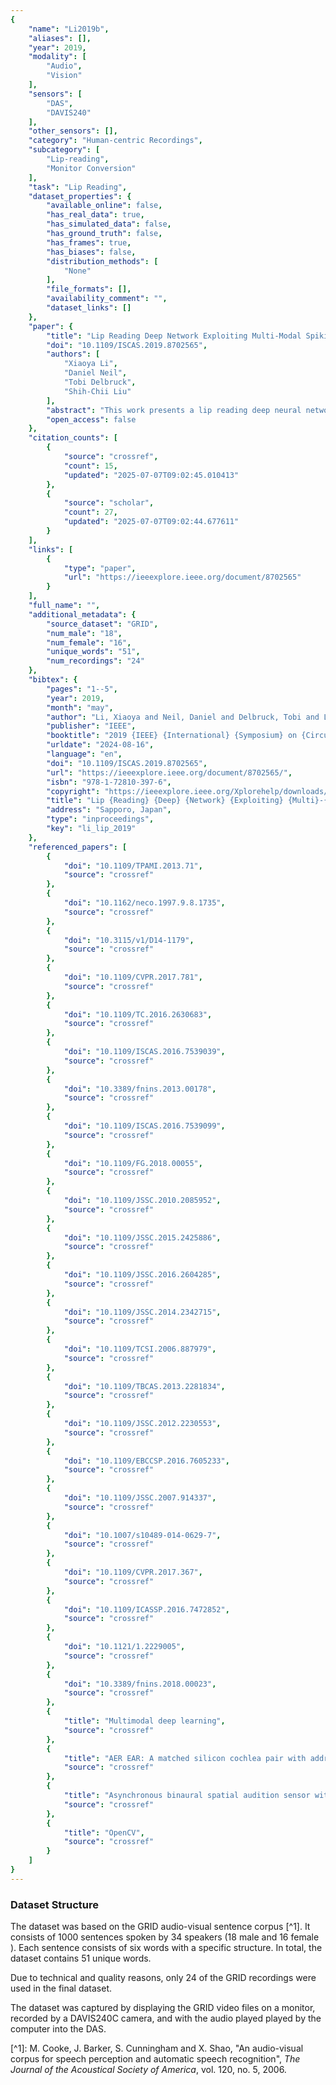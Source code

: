 ```yaml
---
{
    "name": "Li2019b",
    "aliases": [],
    "year": 2019,
    "modality": [
        "Audio",
        "Vision"
    ],
    "sensors": [
        "DAS",
        "DAVIS240"
    ],
    "other_sensors": [],
    "category": "Human-centric Recordings",
    "subcategory": [
        "Lip-reading",
        "Monitor Conversion"
    ],
    "task": "Lip Reading",
    "dataset_properties": {
        "available_online": false,
        "has_real_data": true,
        "has_simulated_data": false,
        "has_ground_truth": false,
        "has_frames": true,
        "has_biases": false,
        "distribution_methods": [
            "None"
        ],
        "file_formats": [],
        "availability_comment": "",
        "dataset_links": []
    },
    "paper": {
        "title": "Lip Reading Deep Network Exploiting Multi-Modal Spiking Visual and Auditory Sensors",
        "doi": "10.1109/ISCAS.2019.8702565",
        "authors": [
            "Xiaoya Li",
            "Daniel Neil",
            "Tobi Delbruck",
            "Shih-Chii Liu"
        ],
        "abstract": "This work presents a lip reading deep neural network that fuses the asynchronous spiking outputs of two bio-inspired silicon multimodal sensors: the Dynamic Vision Sensor (DVS) and the Dynamic Audio Sensor (DAS). The fusion network is tested on the GRID visual-audio lipreading dataset. Classification is carried out using event-based features generated from the spikes of the DVS and DAS. Networks are trained separately on the two modalities and also jointly trained on both modalities. The jointly trained network when tested on DVS spike frames alone, showed a relative increase in accuracy of around 23% over that of the single DVS modality network.",
        "open_access": false
    },
    "citation_counts": [
        {
            "source": "crossref",
            "count": 15,
            "updated": "2025-07-07T09:02:45.010413"
        },
        {
            "source": "scholar",
            "count": 27,
            "updated": "2025-07-07T09:02:44.677611"
        }
    ],
    "links": [
        {
            "type": "paper",
            "url": "https://ieeexplore.ieee.org/document/8702565"
        }
    ],
    "full_name": "",
    "additional_metadata": {
        "source_dataset": "GRID",
        "num_male": "18",
        "num_female": "16",
        "unique_words": "51",
        "num_recordings": "24"
    },
    "bibtex": {
        "pages": "1--5",
        "year": 2019,
        "month": "may",
        "author": "Li, Xiaoya and Neil, Daniel and Delbruck, Tobi and Liu, Shih-Chii",
        "publisher": "IEEE",
        "booktitle": "2019 {IEEE} {International} {Symposium} on {Circuits} and {Systems} ({ISCAS})",
        "urldate": "2024-08-16",
        "language": "en",
        "doi": "10.1109/ISCAS.2019.8702565",
        "url": "https://ieeexplore.ieee.org/document/8702565/",
        "isbn": "978-1-72810-397-6",
        "copyright": "https://ieeexplore.ieee.org/Xplorehelp/downloads/license-information/IEEE.html",
        "title": "Lip {Reading} {Deep} {Network} {Exploiting} {Multi}-{Modal} {Spiking} {Visual} and {Auditory} {Sensors}",
        "address": "Sapporo, Japan",
        "type": "inproceedings",
        "key": "li_lip_2019"
    },
    "referenced_papers": [
        {
            "doi": "10.1109/TPAMI.2013.71",
            "source": "crossref"
        },
        {
            "doi": "10.1162/neco.1997.9.8.1735",
            "source": "crossref"
        },
        {
            "doi": "10.3115/v1/D14-1179",
            "source": "crossref"
        },
        {
            "doi": "10.1109/CVPR.2017.781",
            "source": "crossref"
        },
        {
            "doi": "10.1109/TC.2016.2630683",
            "source": "crossref"
        },
        {
            "doi": "10.1109/ISCAS.2016.7539039",
            "source": "crossref"
        },
        {
            "doi": "10.3389/fnins.2013.00178",
            "source": "crossref"
        },
        {
            "doi": "10.1109/ISCAS.2016.7539099",
            "source": "crossref"
        },
        {
            "doi": "10.1109/FG.2018.00055",
            "source": "crossref"
        },
        {
            "doi": "10.1109/JSSC.2010.2085952",
            "source": "crossref"
        },
        {
            "doi": "10.1109/JSSC.2015.2425886",
            "source": "crossref"
        },
        {
            "doi": "10.1109/JSSC.2016.2604285",
            "source": "crossref"
        },
        {
            "doi": "10.1109/JSSC.2014.2342715",
            "source": "crossref"
        },
        {
            "doi": "10.1109/TCSI.2006.887979",
            "source": "crossref"
        },
        {
            "doi": "10.1109/TBCAS.2013.2281834",
            "source": "crossref"
        },
        {
            "doi": "10.1109/JSSC.2012.2230553",
            "source": "crossref"
        },
        {
            "doi": "10.1109/EBCCSP.2016.7605233",
            "source": "crossref"
        },
        {
            "doi": "10.1109/JSSC.2007.914337",
            "source": "crossref"
        },
        {
            "doi": "10.1007/s10489-014-0629-7",
            "source": "crossref"
        },
        {
            "doi": "10.1109/CVPR.2017.367",
            "source": "crossref"
        },
        {
            "doi": "10.1109/ICASSP.2016.7472852",
            "source": "crossref"
        },
        {
            "doi": "10.1121/1.2229005",
            "source": "crossref"
        },
        {
            "doi": "10.3389/fnins.2018.00023",
            "source": "crossref"
        },
        {
            "title": "Multimodal deep learning",
            "source": "crossref"
        },
        {
            "title": "AER EAR: A matched silicon cochlea pair with address event representation interface",
            "source": "crossref"
        },
        {
            "title": "Asynchronous binaural spatial audition sensor with 2 &#x00D7; 64 &#x00D7; 4 channel output",
            "source": "crossref"
        },
        {
            "title": "OpenCV",
            "source": "crossref"
        }
    ]
}
---
```


### Dataset Structure

The dataset was based on the GRID audio-visual sentence corpus [^1]. It consists of 1000 sentences spoken by 34 speakers (18 male and 16 female ). Each sentence consists of six words with a specific structure. In total, the dataset contains 51 unique words.

Due to technical and quality reasons, only 24 of the GRID recordings were used in the final dataset.

The dataset was captured by displaying the GRID video files on a monitor, recorded by a DAVIS240C camera, and with the audio played played by the computer into the DAS.

\[^1\]: M. Cooke, J. Barker, S. Cunningham and X. Shao, "An audio-visual corpus for speech perception and automatic speech recognition", _The Journal of the Acoustical Society of America_, vol. 120, no. 5, 2006.
